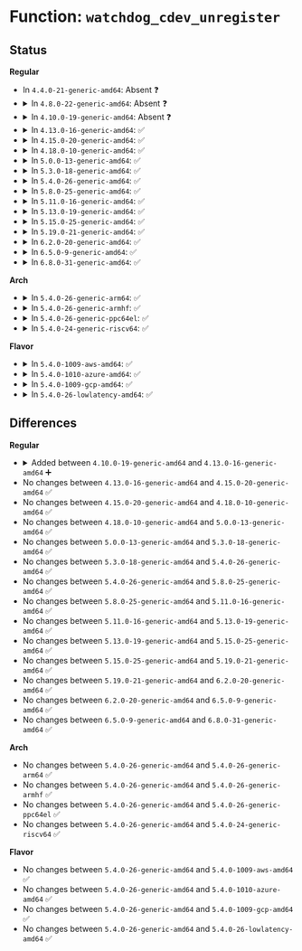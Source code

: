 # Function: <code>watchdog_cdev_unregister</code>

## Status
<b>Regular</b>
<ul>
<li>
In <code>4.4.0-21-generic-amd64</code>: Absent ❓
</li>
<li>
<details>
<summary>In <code>4.8.0-22-generic-amd64</code>: Absent ❓</summary>

```json
{
  "name": "watchdog_cdev_unregister",
  "collision_type": "Unique Static",
  "inline_type": "Selective",
  "funcs": [
    {
      "addr": 18446744071586103328,
      "name": "watchdog_cdev_unregister",
      "external": false,
      "loc": "drivers/watchdog/watchdog_dev.c:885",
      "file": "drivers/watchdog/watchdog_dev.c",
      "inline": "not declared, inlined",
      "caller_inline": [],
      "caller_func": [
        "drivers/watchdog/watchdog_dev.c:watchdog_dev_unregister",
        "drivers/watchdog/watchdog_dev.c:watchdog_dev_register"
      ]
    }
  ],
  "symbols": [
    {
      "addr": 18446744071586103328,
      "name": "watchdog_cdev_unregister.isra.7",
      "section": ".text",
      "bind": "STB_LOCAL",
      "size": 132
    }
  ]
}
```
</details>
</li>
<li>
<details>
<summary>In <code>4.10.0-19-generic-amd64</code>: Absent ❓</summary>

```json
{
  "name": "watchdog_cdev_unregister",
  "collision_type": "Unique Static",
  "inline_type": "Selective",
  "funcs": [
    {
      "addr": 18446744071586304016,
      "name": "watchdog_cdev_unregister",
      "external": false,
      "loc": "drivers/watchdog/watchdog_dev.c:975",
      "file": "drivers/watchdog/watchdog_dev.c",
      "inline": "not declared, inlined",
      "caller_inline": [],
      "caller_func": [
        "drivers/watchdog/watchdog_dev.c:watchdog_dev_unregister",
        "drivers/watchdog/watchdog_dev.c:watchdog_dev_register",
        "drivers/watchdog/watchdog_dev.c:watchdog_dev_register"
      ]
    }
  ],
  "symbols": [
    {
      "addr": 18446744071586304016,
      "name": "watchdog_cdev_unregister.isra.8",
      "section": ".text",
      "bind": "STB_LOCAL",
      "size": 132
    }
  ]
}
```
</details>
</li>
<li>
<details>
<summary>In <code>4.13.0-16-generic-amd64</code>: ✅</summary>

```c
void watchdog_cdev_unregister(struct watchdog_device * wdd)
```

```json
{
  "name": "watchdog_cdev_unregister",
  "collision_type": "Unique Static",
  "inline_type": "No",
  "funcs": [
    {
      "addr": 18446744071586404160,
      "name": "watchdog_cdev_unregister",
      "external": false,
      "loc": "drivers/watchdog/watchdog_dev.c:988",
      "file": "drivers/watchdog/watchdog_dev.c",
      "inline": "seen, unknown",
      "caller_inline": [],
      "caller_func": [
        "drivers/watchdog/watchdog_dev.c:watchdog_dev_unregister",
        "drivers/watchdog/watchdog_dev.c:watchdog_dev_register",
        "drivers/watchdog/watchdog_dev.c:watchdog_dev_register"
      ]
    }
  ],
  "symbols": [
    {
      "addr": 18446744071586404160,
      "name": "watchdog_cdev_unregister",
      "section": ".text",
      "bind": "STB_LOCAL",
      "size": 172
    }
  ]
}
```
</details>
</li>
<li>
<details>
<summary>In <code>4.15.0-20-generic-amd64</code>: ✅</summary>

```c
void watchdog_cdev_unregister(struct watchdog_device * wdd)
```

```json
{
  "name": "watchdog_cdev_unregister",
  "collision_type": "Unique Static",
  "inline_type": "No",
  "funcs": [
    {
      "addr": 18446744071586870352,
      "name": "watchdog_cdev_unregister",
      "external": false,
      "loc": "drivers/watchdog/watchdog_dev.c:990",
      "file": "drivers/watchdog/watchdog_dev.c",
      "inline": "seen, unknown",
      "caller_inline": [],
      "caller_func": [
        "drivers/watchdog/watchdog_dev.c:watchdog_dev_unregister",
        "drivers/watchdog/watchdog_dev.c:watchdog_dev_register",
        "drivers/watchdog/watchdog_dev.c:watchdog_dev_register"
      ]
    }
  ],
  "symbols": [
    {
      "addr": 18446744071586870352,
      "name": "watchdog_cdev_unregister",
      "section": ".text",
      "bind": "STB_LOCAL",
      "size": 178
    }
  ]
}
```
</details>
</li>
<li>
<details>
<summary>In <code>4.18.0-10-generic-amd64</code>: ✅</summary>

```c
void watchdog_cdev_unregister(struct watchdog_device * wdd)
```

```json
{
  "name": "watchdog_cdev_unregister",
  "collision_type": "Unique Static",
  "inline_type": "No",
  "funcs": [
    {
      "addr": 18446744071587163456,
      "name": "watchdog_cdev_unregister",
      "external": false,
      "loc": "drivers/watchdog/watchdog_dev.c:1012",
      "file": "drivers/watchdog/watchdog_dev.c",
      "inline": "seen, unknown",
      "caller_inline": [],
      "caller_func": [
        "drivers/watchdog/watchdog_dev.c:watchdog_dev_unregister",
        "drivers/watchdog/watchdog_dev.c:watchdog_dev_register",
        "drivers/watchdog/watchdog_dev.c:watchdog_dev_register"
      ]
    }
  ],
  "symbols": [
    {
      "addr": 18446744071587163456,
      "name": "watchdog_cdev_unregister",
      "section": ".text",
      "bind": "STB_LOCAL",
      "size": 193
    }
  ]
}
```
</details>
</li>
<li>
<details>
<summary>In <code>5.0.0-13-generic-amd64</code>: ✅</summary>

```c
void watchdog_cdev_unregister(struct watchdog_device * wdd)
```

```json
{
  "name": "watchdog_cdev_unregister",
  "collision_type": "Unique Static",
  "inline_type": "No",
  "funcs": [
    {
      "addr": 18446744071587343376,
      "name": "watchdog_cdev_unregister",
      "external": false,
      "loc": "drivers/watchdog/watchdog_dev.c:1012",
      "file": "drivers/watchdog/watchdog_dev.c",
      "inline": "seen, unknown",
      "caller_inline": [],
      "caller_func": [
        "drivers/watchdog/watchdog_dev.c:watchdog_dev_unregister",
        "drivers/watchdog/watchdog_dev.c:watchdog_dev_register",
        "drivers/watchdog/watchdog_dev.c:watchdog_dev_register"
      ]
    }
  ],
  "symbols": [
    {
      "addr": 18446744071587343376,
      "name": "watchdog_cdev_unregister",
      "section": ".text",
      "bind": "STB_LOCAL",
      "size": 193
    }
  ]
}
```
</details>
</li>
<li>
<details>
<summary>In <code>5.3.0-18-generic-amd64</code>: ✅</summary>

```c
void watchdog_cdev_unregister(struct watchdog_device * wdd)
```

```json
{
  "name": "watchdog_cdev_unregister",
  "collision_type": "Unique Static",
  "inline_type": "No",
  "funcs": [
    {
      "addr": 18446744071587614256,
      "name": "watchdog_cdev_unregister",
      "external": false,
      "loc": "drivers/watchdog/watchdog_dev.c:1039",
      "file": "drivers/watchdog/watchdog_dev.c",
      "inline": "seen, unknown",
      "caller_inline": [],
      "caller_func": [
        "drivers/watchdog/watchdog_dev.c:watchdog_dev_unregister",
        "drivers/watchdog/watchdog_dev.c:watchdog_dev_register",
        "drivers/watchdog/watchdog_dev.c:watchdog_dev_register"
      ]
    }
  ],
  "symbols": [
    {
      "addr": 18446744071587614256,
      "name": "watchdog_cdev_unregister",
      "section": ".text",
      "bind": "STB_LOCAL",
      "size": 210
    }
  ]
}
```
</details>
</li>
<li>
<details>
<summary>In <code>5.4.0-26-generic-amd64</code>: ✅</summary>

```c
void watchdog_cdev_unregister(struct watchdog_device * wdd)
```

```json
{
  "name": "watchdog_cdev_unregister",
  "collision_type": "Unique Static",
  "inline_type": "No",
  "funcs": [
    {
      "addr": 18446744071587818880,
      "name": "watchdog_cdev_unregister",
      "external": false,
      "loc": "drivers/watchdog/watchdog_dev.c:1053",
      "file": "drivers/watchdog/watchdog_dev.c",
      "inline": "seen, unknown",
      "caller_inline": [],
      "caller_func": [
        "drivers/watchdog/watchdog_dev.c:watchdog_dev_unregister",
        "drivers/watchdog/watchdog_dev.c:watchdog_dev_register"
      ]
    }
  ],
  "symbols": [
    {
      "addr": 18446744071587818880,
      "name": "watchdog_cdev_unregister",
      "section": ".text",
      "bind": "STB_LOCAL",
      "size": 207
    }
  ]
}
```
</details>
</li>
<li>
<details>
<summary>In <code>5.8.0-25-generic-amd64</code>: ✅</summary>

```c
void watchdog_cdev_unregister(struct watchdog_device * wdd)
```

```json
{
  "name": "watchdog_cdev_unregister",
  "collision_type": "Unique Static",
  "inline_type": "No",
  "funcs": [
    {
      "addr": 18446744071588665888,
      "name": "watchdog_cdev_unregister",
      "external": false,
      "loc": "drivers/watchdog/watchdog_dev.c:1074",
      "file": "drivers/watchdog/watchdog_dev.c",
      "inline": "seen, unknown",
      "caller_inline": [],
      "caller_func": [
        "drivers/watchdog/watchdog_dev.c:watchdog_dev_unregister",
        "drivers/watchdog/watchdog_dev.c:watchdog_dev_register"
      ]
    }
  ],
  "symbols": [
    {
      "addr": 18446744071588665888,
      "name": "watchdog_cdev_unregister",
      "section": ".text",
      "bind": "STB_LOCAL",
      "size": 208
    }
  ]
}
```
</details>
</li>
<li>
<details>
<summary>In <code>5.11.0-16-generic-amd64</code>: ✅</summary>

```c
void watchdog_cdev_unregister(struct watchdog_device * wdd)
```

```json
{
  "name": "watchdog_cdev_unregister",
  "collision_type": "Unique Static",
  "inline_type": "No",
  "funcs": [
    {
      "addr": 18446744071588693024,
      "name": "watchdog_cdev_unregister",
      "external": false,
      "loc": "drivers/watchdog/watchdog_dev.c:1077",
      "file": "drivers/watchdog/watchdog_dev.c",
      "inline": "seen, unknown",
      "caller_inline": [],
      "caller_func": [
        "drivers/watchdog/watchdog_dev.c:watchdog_dev_unregister",
        "drivers/watchdog/watchdog_dev.c:watchdog_dev_register"
      ]
    }
  ],
  "symbols": [
    {
      "addr": 18446744071588693024,
      "name": "watchdog_cdev_unregister",
      "section": ".text",
      "bind": "STB_LOCAL",
      "size": 208
    }
  ]
}
```
</details>
</li>
<li>
<details>
<summary>In <code>5.13.0-19-generic-amd64</code>: ✅</summary>

```c
void watchdog_cdev_unregister(struct watchdog_device * wdd)
```

```json
{
  "name": "watchdog_cdev_unregister",
  "collision_type": "Unique Static",
  "inline_type": "No",
  "funcs": [
    {
      "addr": 18446744071588579392,
      "name": "watchdog_cdev_unregister",
      "external": false,
      "loc": "drivers/watchdog/watchdog_dev.c:1077",
      "file": "drivers/watchdog/watchdog_dev.c",
      "inline": "seen, unknown",
      "caller_inline": [],
      "caller_func": [
        "drivers/watchdog/watchdog_dev.c:watchdog_dev_unregister",
        "drivers/watchdog/watchdog_dev.c:watchdog_dev_register"
      ]
    }
  ],
  "symbols": [
    {
      "addr": 18446744071588579392,
      "name": "watchdog_cdev_unregister",
      "section": ".text",
      "bind": "STB_LOCAL",
      "size": 208
    }
  ]
}
```
</details>
</li>
<li>
<details>
<summary>In <code>5.15.0-25-generic-amd64</code>: ✅</summary>

```c
void watchdog_cdev_unregister(struct watchdog_device * wdd)
```

```json
{
  "name": "watchdog_cdev_unregister",
  "collision_type": "Unique Static",
  "inline_type": "No",
  "funcs": [
    {
      "addr": 18446744071589255232,
      "name": "watchdog_cdev_unregister",
      "external": false,
      "loc": "drivers/watchdog/watchdog_dev.c:1084",
      "file": "drivers/watchdog/watchdog_dev.c",
      "inline": "seen, unknown",
      "caller_inline": [],
      "caller_func": [
        "drivers/watchdog/watchdog_dev.c:watchdog_dev_unregister",
        "drivers/watchdog/watchdog_dev.c:watchdog_dev_register"
      ]
    }
  ],
  "symbols": [
    {
      "addr": 18446744071589255232,
      "name": "watchdog_cdev_unregister",
      "section": ".text",
      "bind": "STB_LOCAL",
      "size": 208
    }
  ]
}
```
</details>
</li>
<li>
<details>
<summary>In <code>5.19.0-21-generic-amd64</code>: ✅</summary>

```c
void watchdog_cdev_unregister(struct watchdog_device * wdd)
```

```json
{
  "name": "watchdog_cdev_unregister",
  "collision_type": "Unique Static",
  "inline_type": "No",
  "funcs": [
    {
      "addr": 18446744071590723936,
      "name": "watchdog_cdev_unregister",
      "external": false,
      "loc": "drivers/watchdog/watchdog_dev.c:1088",
      "file": "drivers/watchdog/watchdog_dev.c",
      "inline": "seen, unknown",
      "caller_inline": [],
      "caller_func": [
        "drivers/watchdog/watchdog_dev.c:watchdog_dev_unregister",
        "drivers/watchdog/watchdog_dev.c:watchdog_dev_register"
      ]
    }
  ],
  "symbols": [
    {
      "addr": 18446744071590723936,
      "name": "watchdog_cdev_unregister",
      "section": ".text",
      "bind": "STB_LOCAL",
      "size": 207
    }
  ]
}
```
</details>
</li>
<li>
<details>
<summary>In <code>6.2.0-20-generic-amd64</code>: ✅</summary>

```c
void watchdog_cdev_unregister(struct watchdog_device * wdd)
```

```json
{
  "name": "watchdog_cdev_unregister",
  "collision_type": "Unique Static",
  "inline_type": "No",
  "funcs": [
    {
      "addr": 18446744071592396240,
      "name": "watchdog_cdev_unregister",
      "external": false,
      "loc": "drivers/watchdog/watchdog_dev.c:1100",
      "file": "drivers/watchdog/watchdog_dev.c",
      "inline": "seen, unknown",
      "caller_inline": [],
      "caller_func": [
        "drivers/watchdog/watchdog_dev.c:watchdog_dev_unregister",
        "drivers/watchdog/watchdog_dev.c:watchdog_dev_register"
      ]
    }
  ],
  "symbols": [
    {
      "addr": 18446744071592396240,
      "name": "watchdog_cdev_unregister",
      "section": ".text",
      "bind": "STB_LOCAL",
      "size": 207
    }
  ]
}
```
</details>
</li>
<li>
<details>
<summary>In <code>6.5.0-9-generic-amd64</code>: ✅</summary>

```c
void watchdog_cdev_unregister(struct watchdog_device * wdd)
```

```json
{
  "name": "watchdog_cdev_unregister",
  "collision_type": "Unique Static",
  "inline_type": "No",
  "funcs": [
    {
      "addr": 18446744071592825584,
      "name": "watchdog_cdev_unregister",
      "external": false,
      "loc": "drivers/watchdog/watchdog_dev.c:1121",
      "file": "drivers/watchdog/watchdog_dev.c",
      "inline": "seen, unknown",
      "caller_inline": [],
      "caller_func": [
        "drivers/watchdog/watchdog_dev.c:watchdog_dev_unregister",
        "drivers/watchdog/watchdog_dev.c:watchdog_dev_register"
      ]
    }
  ],
  "symbols": [
    {
      "addr": 18446744071592825584,
      "name": "watchdog_cdev_unregister",
      "section": ".text",
      "bind": "STB_LOCAL",
      "size": 207
    }
  ]
}
```
</details>
</li>
<li>
<details>
<summary>In <code>6.8.0-31-generic-amd64</code>: ✅</summary>

```c
void watchdog_cdev_unregister(struct watchdog_device * wdd)
```

```json
{
  "name": "watchdog_cdev_unregister",
  "collision_type": "Unique Static",
  "inline_type": "No",
  "funcs": [
    {
      "addr": 18446744071593574848,
      "name": "watchdog_cdev_unregister",
      "external": false,
      "loc": "drivers/watchdog/watchdog_dev.c:1120",
      "file": "drivers/watchdog/watchdog_dev.c",
      "inline": "seen, unknown",
      "caller_inline": [],
      "caller_func": [
        "drivers/watchdog/watchdog_dev.c:watchdog_dev_unregister",
        "drivers/watchdog/watchdog_dev.c:watchdog_dev_register"
      ]
    }
  ],
  "symbols": [
    {
      "addr": 18446744071593574848,
      "name": "watchdog_cdev_unregister",
      "section": ".text",
      "bind": "STB_LOCAL",
      "size": 207
    }
  ]
}
```
</details>
</li>
</ul>
<b>Arch</b>
<ul>
<li>
<details>
<summary>In <code>5.4.0-26-generic-arm64</code>: ✅</summary>

```c
void watchdog_cdev_unregister(struct watchdog_device * wdd)
```

```json
{
  "name": "watchdog_cdev_unregister",
  "collision_type": "Unique Static",
  "inline_type": "No",
  "funcs": [
    {
      "addr": 18446603336501034120,
      "name": "watchdog_cdev_unregister",
      "external": false,
      "loc": "drivers/watchdog/watchdog_dev.c:1053",
      "file": "drivers/watchdog/watchdog_dev.c",
      "inline": "seen, unknown",
      "caller_inline": [],
      "caller_func": [
        "drivers/watchdog/watchdog_dev.c:watchdog_dev_unregister",
        "drivers/watchdog/watchdog_dev.c:watchdog_dev_register"
      ]
    }
  ],
  "symbols": [
    {
      "addr": 18446603336501034120,
      "name": "watchdog_cdev_unregister",
      "section": ".text",
      "bind": "STB_LOCAL",
      "size": 180
    }
  ]
}
```
</details>
</li>
<li>
<details>
<summary>In <code>5.4.0-26-generic-armhf</code>: ✅</summary>

```c
void watchdog_cdev_unregister(struct watchdog_device * wdd)
```

```json
{
  "name": "watchdog_cdev_unregister",
  "collision_type": "Unique Static",
  "inline_type": "No",
  "funcs": [
    {
      "addr": 3233551872,
      "name": "watchdog_cdev_unregister",
      "external": false,
      "loc": "drivers/watchdog/watchdog_dev.c:1053",
      "file": "drivers/watchdog/watchdog_dev.c",
      "inline": "seen, unknown",
      "caller_inline": [],
      "caller_func": [
        "drivers/watchdog/watchdog_dev.c:watchdog_dev_unregister",
        "drivers/watchdog/watchdog_dev.c:watchdog_dev_register"
      ]
    }
  ],
  "symbols": [
    {
      "addr": 3233551872,
      "name": "watchdog_cdev_unregister",
      "section": ".text",
      "bind": "STB_LOCAL",
      "size": 176
    }
  ]
}
```
</details>
</li>
<li>
<details>
<summary>In <code>5.4.0-26-generic-ppc64el</code>: ✅</summary>

```c
void watchdog_cdev_unregister(struct watchdog_device * wdd)
```

```json
{
  "name": "watchdog_cdev_unregister",
  "collision_type": "Unique Static",
  "inline_type": "No",
  "funcs": [
    {
      "addr": 13835058055294516032,
      "name": "watchdog_cdev_unregister",
      "external": false,
      "loc": "drivers/watchdog/watchdog_dev.c:1053",
      "file": "drivers/watchdog/watchdog_dev.c",
      "inline": "seen, unknown",
      "caller_inline": [],
      "caller_func": [
        "drivers/watchdog/watchdog_dev.c:watchdog_dev_unregister",
        "drivers/watchdog/watchdog_dev.c:watchdog_dev_register"
      ]
    }
  ],
  "symbols": [
    {
      "addr": 13835058055294516032,
      "name": "watchdog_cdev_unregister",
      "section": ".text",
      "bind": "STB_LOCAL",
      "size": 256
    }
  ]
}
```
</details>
</li>
<li>
<details>
<summary>In <code>5.4.0-24-generic-riscv64</code>: ✅</summary>

```c
void watchdog_cdev_unregister(struct watchdog_device * wdd)
```

```json
{
  "name": "watchdog_cdev_unregister",
  "collision_type": "Unique Static",
  "inline_type": "No",
  "funcs": [
    {
      "addr": 18446743936277772180,
      "name": "watchdog_cdev_unregister",
      "external": false,
      "loc": "drivers/watchdog/watchdog_dev.c:1053",
      "file": "drivers/watchdog/watchdog_dev.c",
      "inline": "seen, unknown",
      "caller_inline": [],
      "caller_func": [
        "drivers/watchdog/watchdog_dev.c:watchdog_dev_unregister",
        "drivers/watchdog/watchdog_dev.c:watchdog_dev_register"
      ]
    }
  ],
  "symbols": [
    {
      "addr": 18446743936277772180,
      "name": "watchdog_cdev_unregister",
      "section": ".text",
      "bind": "STB_LOCAL",
      "size": 186
    }
  ]
}
```
</details>
</li>
</ul>
<b>Flavor</b>
<ul>
<li>
<details>
<summary>In <code>5.4.0-1009-aws-amd64</code>: ✅</summary>

```c
void watchdog_cdev_unregister(struct watchdog_device * wdd)
```

```json
{
  "name": "watchdog_cdev_unregister",
  "collision_type": "Unique Static",
  "inline_type": "No",
  "funcs": [
    {
      "addr": 18446744071587449856,
      "name": "watchdog_cdev_unregister",
      "external": false,
      "loc": "drivers/watchdog/watchdog_dev.c:1053",
      "file": "drivers/watchdog/watchdog_dev.c",
      "inline": "seen, unknown",
      "caller_inline": [],
      "caller_func": [
        "drivers/watchdog/watchdog_dev.c:watchdog_dev_unregister",
        "drivers/watchdog/watchdog_dev.c:watchdog_dev_register"
      ]
    }
  ],
  "symbols": [
    {
      "addr": 18446744071587449856,
      "name": "watchdog_cdev_unregister",
      "section": ".text",
      "bind": "STB_LOCAL",
      "size": 207
    }
  ]
}
```
</details>
</li>
<li>
<details>
<summary>In <code>5.4.0-1010-azure-amd64</code>: ✅</summary>

```c
void watchdog_cdev_unregister(struct watchdog_device * wdd)
```

```json
{
  "name": "watchdog_cdev_unregister",
  "collision_type": "Unique Static",
  "inline_type": "No",
  "funcs": [
    {
      "addr": 18446744071587218064,
      "name": "watchdog_cdev_unregister",
      "external": false,
      "loc": "drivers/watchdog/watchdog_dev.c:1053",
      "file": "drivers/watchdog/watchdog_dev.c",
      "inline": "seen, unknown",
      "caller_inline": [],
      "caller_func": [
        "drivers/watchdog/watchdog_dev.c:watchdog_dev_unregister",
        "drivers/watchdog/watchdog_dev.c:watchdog_dev_register"
      ]
    }
  ],
  "symbols": [
    {
      "addr": 18446744071587218064,
      "name": "watchdog_cdev_unregister",
      "section": ".text",
      "bind": "STB_LOCAL",
      "size": 207
    }
  ]
}
```
</details>
</li>
<li>
<details>
<summary>In <code>5.4.0-1009-gcp-amd64</code>: ✅</summary>

```c
void watchdog_cdev_unregister(struct watchdog_device * wdd)
```

```json
{
  "name": "watchdog_cdev_unregister",
  "collision_type": "Unique Static",
  "inline_type": "No",
  "funcs": [
    {
      "addr": 18446744071587775024,
      "name": "watchdog_cdev_unregister",
      "external": false,
      "loc": "drivers/watchdog/watchdog_dev.c:1053",
      "file": "drivers/watchdog/watchdog_dev.c",
      "inline": "seen, unknown",
      "caller_inline": [],
      "caller_func": [
        "drivers/watchdog/watchdog_dev.c:watchdog_dev_unregister",
        "drivers/watchdog/watchdog_dev.c:watchdog_dev_register"
      ]
    }
  ],
  "symbols": [
    {
      "addr": 18446744071587775024,
      "name": "watchdog_cdev_unregister",
      "section": ".text",
      "bind": "STB_LOCAL",
      "size": 207
    }
  ]
}
```
</details>
</li>
<li>
<details>
<summary>In <code>5.4.0-26-lowlatency-amd64</code>: ✅</summary>

```c
void watchdog_cdev_unregister(struct watchdog_device * wdd)
```

```json
{
  "name": "watchdog_cdev_unregister",
  "collision_type": "Unique Static",
  "inline_type": "No",
  "funcs": [
    {
      "addr": 18446744071587888368,
      "name": "watchdog_cdev_unregister",
      "external": false,
      "loc": "drivers/watchdog/watchdog_dev.c:1053",
      "file": "drivers/watchdog/watchdog_dev.c",
      "inline": "seen, unknown",
      "caller_inline": [],
      "caller_func": [
        "drivers/watchdog/watchdog_dev.c:watchdog_dev_unregister",
        "drivers/watchdog/watchdog_dev.c:watchdog_dev_register"
      ]
    }
  ],
  "symbols": [
    {
      "addr": 18446744071587888368,
      "name": "watchdog_cdev_unregister",
      "section": ".text",
      "bind": "STB_LOCAL",
      "size": 207
    }
  ]
}
```
</details>
</li>
</ul>

## Differences
<b>Regular</b>
<ul>
<li>
<details>
<summary>Added between <code>4.10.0-19-generic-amd64</code> and <code>4.13.0-16-generic-amd64</code> ➕</summary>

```c
void watchdog_cdev_unregister(struct watchdog_device * wdd)
```
</details>
</li>
<li>
No changes between <code>4.13.0-16-generic-amd64</code> and <code>4.15.0-20-generic-amd64</code> ✅
</li>
<li>
No changes between <code>4.15.0-20-generic-amd64</code> and <code>4.18.0-10-generic-amd64</code> ✅
</li>
<li>
No changes between <code>4.18.0-10-generic-amd64</code> and <code>5.0.0-13-generic-amd64</code> ✅
</li>
<li>
No changes between <code>5.0.0-13-generic-amd64</code> and <code>5.3.0-18-generic-amd64</code> ✅
</li>
<li>
No changes between <code>5.3.0-18-generic-amd64</code> and <code>5.4.0-26-generic-amd64</code> ✅
</li>
<li>
No changes between <code>5.4.0-26-generic-amd64</code> and <code>5.8.0-25-generic-amd64</code> ✅
</li>
<li>
No changes between <code>5.8.0-25-generic-amd64</code> and <code>5.11.0-16-generic-amd64</code> ✅
</li>
<li>
No changes between <code>5.11.0-16-generic-amd64</code> and <code>5.13.0-19-generic-amd64</code> ✅
</li>
<li>
No changes between <code>5.13.0-19-generic-amd64</code> and <code>5.15.0-25-generic-amd64</code> ✅
</li>
<li>
No changes between <code>5.15.0-25-generic-amd64</code> and <code>5.19.0-21-generic-amd64</code> ✅
</li>
<li>
No changes between <code>5.19.0-21-generic-amd64</code> and <code>6.2.0-20-generic-amd64</code> ✅
</li>
<li>
No changes between <code>6.2.0-20-generic-amd64</code> and <code>6.5.0-9-generic-amd64</code> ✅
</li>
<li>
No changes between <code>6.5.0-9-generic-amd64</code> and <code>6.8.0-31-generic-amd64</code> ✅
</li>
</ul>
<b>Arch</b>
<ul>
<li>
No changes between <code>5.4.0-26-generic-amd64</code> and <code>5.4.0-26-generic-arm64</code> ✅
</li>
<li>
No changes between <code>5.4.0-26-generic-amd64</code> and <code>5.4.0-26-generic-armhf</code> ✅
</li>
<li>
No changes between <code>5.4.0-26-generic-amd64</code> and <code>5.4.0-26-generic-ppc64el</code> ✅
</li>
<li>
No changes between <code>5.4.0-26-generic-amd64</code> and <code>5.4.0-24-generic-riscv64</code> ✅
</li>
</ul>
<b>Flavor</b>
<ul>
<li>
No changes between <code>5.4.0-26-generic-amd64</code> and <code>5.4.0-1009-aws-amd64</code> ✅
</li>
<li>
No changes between <code>5.4.0-26-generic-amd64</code> and <code>5.4.0-1010-azure-amd64</code> ✅
</li>
<li>
No changes between <code>5.4.0-26-generic-amd64</code> and <code>5.4.0-1009-gcp-amd64</code> ✅
</li>
<li>
No changes between <code>5.4.0-26-generic-amd64</code> and <code>5.4.0-26-lowlatency-amd64</code> ✅
</li>
</ul>
